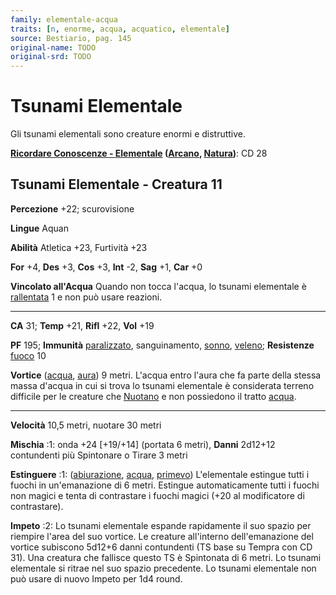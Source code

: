 ```yaml
---
family: elementale-acqua
traits: [n, enorme, acqua, acquatico, elementale]
source: Bestiario, pag. 145
original-name: TODO
original-srd: TODO
---
```


# Tsunami Elementale

Gli tsunami elementali sono creature enormi e distruttive.

**[Ricordare Conoscenze - Elementale](/azioni/abilita/ricordare-conoscenze)
([Arcano](/tratti/arcano), [Natura](/tratti/natura))**: CD 28

## Tsunami Elementale - Creatura 11

**Percezione** +22; scurovisione

**Lingue** Aquan

**Abilità** Atletica +23, Furtività +23

**For** +4, **Des** +3, **Cos** +3, **Int** -2, **Sag** +1, **Car** +0

**Vincolato all'Acqua** Quando non tocca l'acqua, lo tsunami elementale è
[rallentata](/condizioni/rallentato) 1 e non può usare reazioni.

---

**CA** 31; **Temp** +21, **Rifl** +22, **Vol** +19

**PF** 195; **Immunità** [paralizzato](/condizioni/paralizzato), sanguinamento,
[sonno](/tratti/sonno), [veleno](/tratti/veleno); **Resistenze**
[fuoco](/tratti/fuoco) 10

**Vortice** ([acqua](/tratti/acqua), [aura](/tratti/aura)) 9 metri. L'acqua
entro l'aura che fa parte della stessa massa d'acqua in cui si trova lo tsunami
elementale è considerata terreno difficile per le creature che
[Nuotano](/azioni/nuotare) e non possiedono il tratto [acqua](/tratti/acqua).

---

**Velocità** 10,5 metri, nuotare 30 metri

**Mischia** :1: onda +24 \[+19/+14] (portata 6 metri), **Danni** 2d12+12
contundenti più Spintonare o Tirare 3 metri

**Estinguere** :1: ([abiurazione](/tratti/abiurazione), [acqua](/tratti/acqua),
[primevo](/tratti/primevo)) L'elementale estingue tutti i fuochi in
un'emanazione di 6 metri. Estingue automaticamente tutti i fuochi non magici e
tenta di contrastare i fuochi magici (+20 al modificatore di contrastare).

**Impeto** :2: Lo tsunami elementale espande rapidamente il suo spazio per
riempire l'area del suo vortice. Le creature all'interno dell'emanazione del
vortice subiscono 5d12+6 danni contundenti (TS base su Tempra con CD 31). Una
creatura che fallisce questo TS è Spintonata di 6 metri. Lo tsunami elementale
si ritrae nel suo spazio precedente. Lo tsunami elementale non può usare di
nuovo Impeto per 1d4 round.
